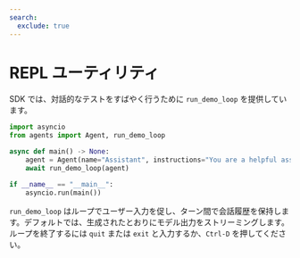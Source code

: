```yaml
---
search:
  exclude: true
---
```

# REPL ユーティリティ

SDK では、対話的なテストをすばやく行うために `run_demo_loop` を提供しています。

```python
import asyncio
from agents import Agent, run_demo_loop

async def main() -> None:
    agent = Agent(name="Assistant", instructions="You are a helpful assistant.")
    await run_demo_loop(agent)

if __name__ == "__main__":
    asyncio.run(main())
```

`run_demo_loop` はループでユーザー入力を促し、ターン間で会話履歴を保持します。デフォルトでは、生成されたとおりにモデル出力をストリーミングします。ループを終了するには `quit` または `exit` と入力するか、`Ctrl-D` を押してください。